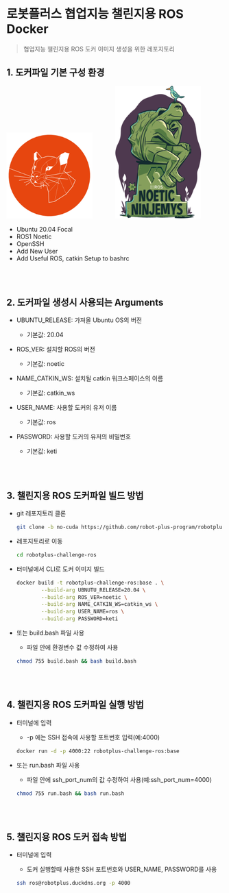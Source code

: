 # 로봇플러스 협업지능 챌린지용 ROS Docker
>  협업지능 챌린지용 ROS 도커 이미지 생성을 위한 레포지토리

## 1. 도커파일 기본 구성 환경
<img src="images/ubt.jpg" alt="ubuntu" width="200px" style="margin-right: 50px;"/> <img src="images/ros.png" alt="ROS_Noetic" width="200px"/>

- Ubuntu 20.04 Focal
- ROS1 Noetic
- OpenSSH
- Add New User
- Add Useful ROS, catkin Setup to bashrc
<br>
<br>

## 2. 도커파일 생성시 사용되는 Arguments
- UBUNTU_RELEASE: 가져올 Ubuntu OS의 버전
    + 기본값: 20.04

- ROS_VER: 설치할 ROS의 버전
    + 기본값: noetic

- NAME_CATKIN_WS: 설치될 catkin 워크스페이스의 이름
    + 기본값: catkin_ws

- USER_NAME: 사용할 도커의 유저 이름
    + 기본값: ros

- PASSWORD: 사용할 도커의 유저의 비밀번호
    + 기본값: keti
<br>
<br>

## 3. 챌린지용 ROS 도커파일 빌드 방법
- git 레포지토리 클론
    ```bash
    git clone -b no-cuda https://github.com/robot-plus-program/robotplus-challenge-ros.git
    ```

- 레포지토리로 이동
    ```bash
    cd robotplus-challenge-ros
    ```

- 터미널에서 CLI로 도커 이미지 빌드

    ```bash
    docker build -t robotplus-challenge-ros:base . \
            --build-arg UBNUTU_RELEASE=20.04 \
            --build-arg ROS_VER=noetic \
            --build-arg NAME_CATKIN_WS=catkin_ws \
            --build-arg USER_NAME=ros \
            --build-arg PASSWORD=keti
    ```

- 또는 build.bash 파일 사용
    + 파일 안에 환경변수 값 수정하여 사용
    ```bash
    chmod 755 build.bash && bash build.bash
    ```
<br>
<br>

## 4. 챌린지용 ROS 도커파일 실행 방법
- 터미널에 입력
    + -p 에는 SSH 접속에 사용할 포트번호 입력(예:4000)
    ```bash
    docker run -d -p 4000:22 robotplus-challenge-ros:base
    ```

- 또는 run.bash 파일 사용
    + 파일 안에 ssh_port_num의 값 수정하여 사용(예:ssh_port_num=4000)
    ```bash
    chmod 755 run.bash && bash run.bash
    ```
<br>
<br>

## 5. 챌린지용 ROS 도커 접속 방법
- 터미널에 입력
    + 도커 실행할때 사용한 SSH 포트번호와 USER_NAME, PASSWORD를 사용

    ```bash
    ssh ros@robotplus.duckdns.org -p 4000
    ```
